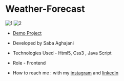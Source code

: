 # Weather-Forecast
![1](https://github.com/Saba-Aghajani-developer/Weather-Forecast/assets/135870519/9dba3acb-7294-42ac-b7ad-343568cf9467)
![2](https://github.com/Saba-Aghajani-developer/Weather-Forecast/assets/135870519/8db13d4e-ccfc-4307-bc21-d313ddb1dc6f)


- [Demo Project](https://saba-aghajani-developer.github.io/Weather-Forecast/)

- Developed by Saba Aghajani
  
- Technologies Used - Html5, Css3 , Java Script

- Role - Frontend

- How to reach me : with my [instagram](https://instagram.com/saba_aghajani_developer?utm_source=qr&igshid=MzNlNGNkZWQ4Mg%3D%3D) and [linkedin](https://www.linkedin.com/in/saba-a-69b608208)


